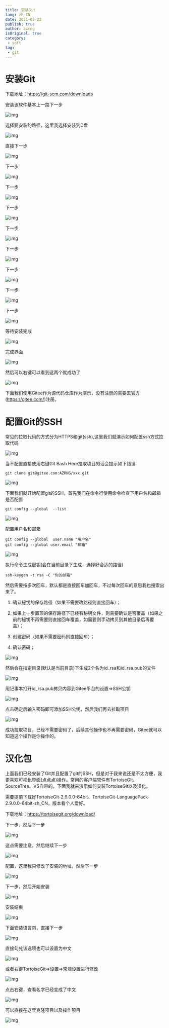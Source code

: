 ```yaml
---
title: 安装Git
lang: zh-CN
date: 2021-02-22
publish: true
author: azrng
isOriginal: true
category:
 - soft
tag:
 - git
---
```

# 安装Git

下载地址：https://git-scm.com/downloads

安装该软件基本上一路下一步

![img](https://gitee.com/AZRNG/picture-storage/raw/master/kbms/1630077415519-9b09a65e-7577-46eb-bf75-6ea5d2a72587.png)

选择要安装的路径，这里我选择安装到D盘

![img](https://gitee.com/AZRNG/picture-storage/raw/master/kbms/1630077464698-d2541384-cbd5-4476-b8dd-2ea26b356d74.png)	

直接下一步

![img](https://gitee.com/AZRNG/picture-storage/raw/master/kbms/1630077492432-8c0a6cfc-3066-4d04-9e2b-069c3ae48361.png)

下一步

![img](https://gitee.com/AZRNG/picture-storage/raw/master/kbms/1630077512196-06e958c8-43fb-4048-9920-cf400f1f46f3.png)

下一步

![img](https://gitee.com/AZRNG/picture-storage/raw/master/kbms/1630077532072-29d7c921-eda2-483a-a20e-e5b744c6a177.png)

下一步

![img](https://gitee.com/AZRNG/picture-storage/raw/master/kbms/1630077551148-d21324df-246a-40a3-a818-0032e4b51994.png)

下一步

![img](https://gitee.com/AZRNG/picture-storage/raw/master/kbms/1630077599180-3f01ba14-f118-40c6-bad5-2a7d121c93fc.png)

下一步

![img](https://gitee.com/AZRNG/picture-storage/raw/master/kbms/1630077616707-0a65f392-ad1c-4396-997a-21c540671c4b.png)

下一步

![img](https://gitee.com/AZRNG/picture-storage/raw/master/kbms/1630077634403-8d175237-da42-4efd-bde2-47e19fdbc16e.png)

下一步

![img](https://gitee.com/AZRNG/picture-storage/raw/master/kbms/1630077692234-ac8b5372-8d24-4c98-97aa-9aa8da2cf1ab.png)

下一步

![img](https://gitee.com/AZRNG/picture-storage/raw/master/kbms/1630077706317-3cfae8c1-3fbd-425c-8b81-b19c68664bfe.png)

等待安装完成

![img](https://gitee.com/AZRNG/picture-storage/raw/master/kbms/1630077738443-0b6592ed-83fe-4e90-baf3-cddef7e9f48c.png)

完成界面

![img](https://gitee.com/AZRNG/picture-storage/raw/master/kbms/1630077782048-b6e8436e-5b64-486d-9288-ba2de5160d48.png)

然后可以右键可以看到这两个就成功了

![img](https://gitee.com/AZRNG/picture-storage/raw/master/kbms/1630077822843-2baf01b4-7bdb-4b5e-ae42-11cde8e41056.png)

下面我们使用Gitee作为源代码仓库作为演示，没有注册的需要去官方(https://gitee.com/)注册。

# 配置Git的SSH

常见的拉取代码的方式分为HTTPS和git(ssh),这里我们就演示如何配置ssh方式拉取代码

![img](https://gitee.com/AZRNG/picture-storage/raw/master/kbms/1630079012774-9d756474-f807-4499-ad15-b4f5a4b86b49.png)

当不配置直接使用右键Git Bash Here拉取项目的话会提示如下错误

```
git clone git@gitee.com:AZRNG/xxx.git
```

![img](https://gitee.com/AZRNG/picture-storage/raw/master/kbms/1630078884855-47aef56f-a168-4031-b59f-ebf02a80ac6a.png)

下面我们就开始配置git的SSH，首先我们在命令行使用命令检查下用户名和邮箱是否配置

```
git config --global  --list 
```

![img](https://gitee.com/AZRNG/picture-storage/raw/master/kbms/1630078222396-d45b82e9-b942-47e7-88b1-72880982b5b6.png)

配置用户名和邮箱

```
git config --global  user.name "用户名"
git config --global user.email "邮箱"
```

![img](https://gitee.com/AZRNG/picture-storage/raw/master/kbms/1630078353504-4720fd55-159f-4ffe-bcac-dbdf92b6eb44.png)

执行命令生成密钥(会在当前目录下生成，选择好合适的路径)

```
ssh-keygen -t rsa -C "你的邮箱"
```

然后需要按多次回车，默认都是直接回车加回车，不过每次回车的意思我也搜索出来了。

1. 确认秘钥的保存路径（如果不需要改路径则直接回车）；
2. 如果上一步置顶的保存路径下已经有秘钥文件，则需要确认是否覆盖（如果之前的秘钥不再需要则直接回车覆盖，如需要则手动拷贝到其他目录后再覆盖）；

1. 创建密码（如果不需要密码则直接回车）；
2. 确认密码；

![img](https://gitee.com/AZRNG/picture-storage/raw/master/kbms/1630078545283-cf94d243-52b3-4bf7-8e1c-7da049379409.png)

然后会在指定目录(默认是当前目录)下生成2个名为id_rsa和id_rsa.pub的文件

![img](https://gitee.com/AZRNG/picture-storage/raw/master/kbms/1630078639304-eb7e1938-9f1c-4311-80de-8822843004ac.png)

用记事本打开id_rsa.pub拷贝内容到Gitee平台的设置=>SSH公钥

![img](https://gitee.com/AZRNG/picture-storage/raw/master/kbms/1630079099144-79471591-c6ee-44f8-aa43-61a47c1d9670.png)

点击确定后输入密码即可添加SSH公钥，然后我们再去拉取项目

![img](https://gitee.com/AZRNG/picture-storage/raw/master/kbms/1630079184708-8c02fbad-84f5-40b2-99fb-d32f405b02e2.png)

成功拉取项目，已经不需要密码了，后续其他操作也不再需要密码，Gitee就可以知道这个操作是你操作的。

# 汉化包

上面我们已经安装了Git并且配置了git的SSH，但是对于我来说还是不太方便，我更喜欢可视化界面(点点点)操作。常用的客户端软件有TortoiseGit、SourceTree、VS自带的。下面我就来演示如何安装TortoiseGit以及汉化。

需要提前下载好TortoiseGit-2.9.0.0-64bit、TortoiseGit-LanguagePack-2.9.0.0-64bit-zh_CN，版本看个人爱好。

下载地址：https://tortoisegit.org/download/

下一步，然后下一步

![img](https://gitee.com/AZRNG/picture-storage/raw/master/kbms/1630079512109-ec2a2613-eefc-41bb-a0e6-94721bebde8c.png)

这点需要注意，然后继续下一步

![img](https://gitee.com/AZRNG/picture-storage/raw/master/kbms/1630079563592-97b87dba-3c21-420e-89bc-87aec09c719f.png)

配置，这里我只修改了安装的地址，然后下一步

![img](https://gitee.com/AZRNG/picture-storage/raw/master/kbms/1630079658433-28c7246a-282e-47d2-a840-76cd18d6782b.png)

下一步，然后开始安装

![img](https://gitee.com/AZRNG/picture-storage/raw/master/kbms/1630079676532-f0ac9c4b-5916-46ee-971f-fadee45334c9.png)

安装结束

![img](https://gitee.com/AZRNG/picture-storage/raw/master/kbms/1630079702315-ce9035d7-b0d1-4cd9-b351-6f2746b4f048.png)

下面安装语言包，直接下一步

![img](https://gitee.com/AZRNG/picture-storage/raw/master/kbms/1630079734715-2cf15d05-2406-4b1f-96b0-776512e79d0e.png)

直接勾兑该选项也可以设置为中文

![img](https://gitee.com/AZRNG/picture-storage/raw/master/kbms/1630079774172-7b0edca5-05fd-48f1-9193-e4885af91449.png)

或者右键TortoiseGit=>设置=>常规设置进行修改

![img](https://gitee.com/AZRNG/picture-storage/raw/master/kbms/1630079853666-3eaeb6ae-2ace-40e2-8b33-eacb9daa870f.png)

点击右键，查看名字已经变成了中文

![img](https://gitee.com/AZRNG/picture-storage/raw/master/kbms/1630079894971-be0ceb0a-fa21-4f6f-ad86-04865c0d463e.png)

可以直接在这里克隆项目以及操作项目

![img](https://gitee.com/AZRNG/picture-storage/raw/master/kbms/1630079939551-26946052-1ae3-418c-b5d8-10e97ae0d417.png)